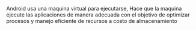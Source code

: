 Android usa una maquina virtual para ejecutarse,
Hace que la maquina ejecute las aplicaciones de manera adecuada con el objetivo de optimizar procesos y manejo eficiente de recursos a costo de almacenamiento